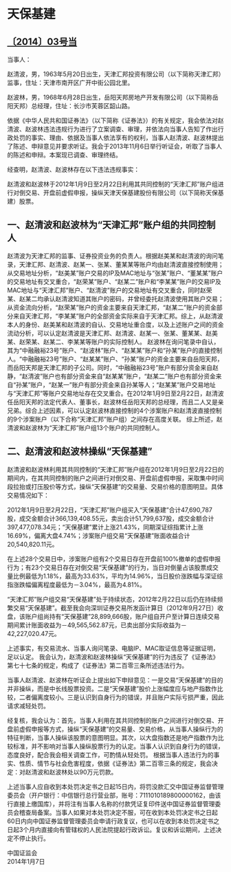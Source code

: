 # 天保基建

## [〔2014〕03号当](http://www.csrc.gov.cn/pub/zjhpublic/G00306212/201402/t20140213_243770.htm)

当事人：

赵清波，男，1963年5月20日出生，天津汇邦投资有限公司（以下简称天津汇邦）监事，住址：天津市南开区广开中街公园北里。

赵波林，男，1968年6月28日出生，岳阳天邦房地产开发有限公司（以下简称岳阳天邦）总经理，住址：长沙市芙蓉区韶山路。       

依据《中华人民共和国证券法》（以下简称《证券法》）的有关规定，我会依法对赵清波、赵波林违法违规行为进行了立案调查、审理，并依法向当事人告知了作出行政处罚的事实、理由、依据及当事人依法享有的权利，当事人赵清波、赵波林提出了陈述、申辩意见并要求听证。我会于2013年11月6日举行听证会，听取了当事人的陈述和申辩。本案现已调查、审理终结。

经查明，赵清波、赵波林存在以下违法违规事实：

赵清波和赵波林于2012年1月9日至2月22日利用其共同控制的“天津汇邦”账户组进行对倒交易、开盘前虚假申报，操纵天津天保基建股份有限公司（以下简称天保基建）股票。

## 一、赵清波和赵波林为“天津汇邦”账户组的共同控制人 

赵清波为天津汇邦的监事、证券投资业务的负责人。根据赵美某和赵清波的询问笔录，天津汇邦、赵清波、赵某一、张某、董某某等账户均由赵清波直接控制使用；从交易地址分析，“赵美某”账户交易的IP及MAC地址与“张某”账户、“董某某”账户的交易地址有交叉重合，“赵荣某”账户、“赵某二”账户和“李某某”账户的交易IP及MAC地址与“天津汇邦”账户、“赵清波”账户的交易地址有交叉重合，同时赵荣某、赵某二均承认赵清波知道其账户的密码，并曾经委托赵清波使用其账户交易；从资金流向分析，“赵荣某”账户的资金主要来自天津汇邦，“赵某二”账户的资金部分来自天津汇邦，“李某某”账户的全部资金实际来自于天津汇邦。综上，从赵清波本人的身份、赵美某和赵清波的自认、交易地址重合度，以及上述账户之间的资金流动分析，可以认定赵清波是天津汇邦、赵清波、赵某一、张某、董某某、赵美某、赵荣某、赵某二、李某某等账户的实际控制人。
赵波林在询问笔录中自认，其为“中融融裕23号”账户、“赵波林”账户、“赵某某”账户和“孙某”账户的直接控制人。“中融融裕23号”账户、“赵某某”账户、“孙某”账户的资金主要来自岳阳天邦，而岳阳天邦是天津汇邦的子公司。同时，“中融融裕23号”账户有部分资金来自赵静，“赵清波”账户也有部分资金来自“赵某某”账户，“赵某二”账户也有部分资金来自“孙某”账户，“赵某一”账户有部分资金来自孙某等人；“赵某某”账户交易地址与“天津汇邦”等账户交易地址存在交叉重合。在2012年1月9日至2月22日，赵清波任岳阳天邦的法定代表人、董事长，赵波林任岳阳天邦的总经理，而且二人又是亲兄弟。综合上述因素，可以认定赵波林直接控制的4个涉案账户和赵清波直接控制的9个涉案账户（以下合称“天津汇邦”账户组）之间存在高度关联。
综上所述，赵清波和赵波林为“天津汇邦”账户组13个账户的共同控制人。

## 二、赵清波和赵波林操纵“天保基建”

赵清波和赵波林利用其共同控制的“天津汇邦”账户组在2012年1月9日至2月22日的期间内，在其共同控制的账户之间进行对倒交易、开盘前虚假申报，采取集中时间段拉抬或打压股价等方式，操纵“天保基建”的交易量、交易价格的意图明显。具体交易情况如下：

  2012年1月9日至2月22日，“天津汇邦”账户组买入“天保基建”合计47,690,787股，成交金额合计366,139,408.55元，卖出合计51,799,637股，成交金额合计397,477,078.34元；“天保基建”累计上涨21.43%，同期深证综指累计上涨16.69%，偏离大盘4.74%；涉案账户组交易“天保基建”账面收益合计20,540,820.11元。

  在上述28个交易日中，涉案账户组有2个交易日存在开盘前100%撤单的虚假申报行为；有23个交易日存在对倒交易“天保基建”的行为，当日对倒量占该股票成交量比例最低为1.18%，最高为33.63%，平均为14.96%，当日股价涨跌幅与深证综指涨跌幅偏离程度最低为－3.04%，最高为4.81%。   

“天津汇邦”账户组交易“天保基建”处于持续状态，2012年2月22日以后仍在持续频繁交易“天保基建”。截至我会向深圳证券交易所发函计算日（2012年9月27日）收盘，该账户组尚持有“天保基建”28,899,666股，账户组自开户至计算日连续交易期间累计账面收益为－49,565,562.87元，已卖出部分实际收益为－42,227,020.47元。

上述事实，有交易流水、当事人询问笔录、电脑IP、MAC取证信息等证据证明，足以认定。
我会认为，赵清波和赵波林操纵“天保基建”的行为违反了《证券法》第七十七条的规定，构成了《证券法》第二百零三条所述违法行为。

当事人赵清波、赵波林在听证会上提出如下申辩意见：一是交易“天保基建”的目的并非操纵，而是中长线股票投资。二是“天保基建”股价上涨幅度应与地产指数作比较，二者偏离度较小。三是认识到自身行为的错误，并且账户实际亏损严重，因此请求减轻处罚。

经复核，我会认为：首先，当事人利用在其共同控制的账户之间进行对倒交易、开盘前虚假申报等方式，操纵“天保基建”的交易量、交易价格，从当事人操纵行为的特征判断，当事人操纵该股票的意图明显。其次，以大盘指数还是地产指数作为比较标准，并不影响对当事人操纵股票行为的认定。当事人认识到自身行为的错误，态度良好，配合我会相关调查工作，可酌情从轻处罚。
根据当事人违法行为的事实、性质、情节与社会危害程度，依据《证券法》第二百零三条的规定，我会决定：对赵清波和赵波林处以90万元罚款。

上述当事人应自收到本处罚决定书之日起15日内，将罚没款汇交中国证券监督管理委员会（开户银行：中信银行总行营业部，账号：7111010189800000162，由该行直接上缴国库），并将注有当事人名称的付款凭证复印件送中国证券监督管理委员会稽查局备案。当事人如果对本处罚决定不服，可在收到本处罚决定书之日起60日内向中国证券监督管理委员会申请行政复议，也可以在收到本处罚决定书之日起3个月内直接向有管辖权的人民法院提起行政诉讼。复议和诉讼期间，上述决定不停止执行。



 
 
 
 
 
中国证监会       
2014年1月7日     
    
